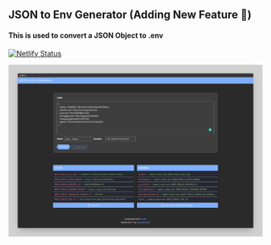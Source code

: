 ## JSON to Env Generator (Adding New Feature :construction:)
#### This is used to convert a JSON Object to .env 

[![Netlify Status](https://api.netlify.com/api/v1/badges/e9a3957f-3699-4dd6-bcc8-63bac6d1690d/deploy-status)](https://app.netlify.com/sites/brave-shockley-b958d6/deploys)

[![json to env generator screenshot](readme/json-to-env-generator-screenshot.png "JSON to Env Generator")](https://json-to-env-generator.netlify.app/)